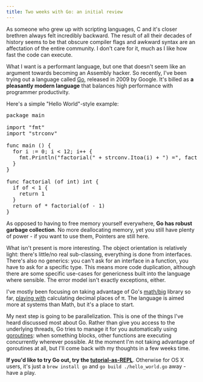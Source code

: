 ```yaml
---
title: Two weeks with Go: an initial review
---
```

As someone who grew up with scripting languages, C and it's closer brethren always felt incredibly backward. The result of all their decades of history seems to be that obscure compiler flags and awkward syntax are an affectation of the entire community. I don't care for it, much as I like how fast the code can execute.
<!--more-->

What I want is a performant language, but one that doesn't seem like an argument towards becoming an Assembly hacker. So recently, I've been trying out a language called [Go](http://golang.org), released in 2009 by Google. It's billed as **a pleasantly modern language** that balances high performance with programmer productivity.

Here's a simple "Hello World"-style example:

<pre data-lang="go">package main

import "fmt"
import "strconv"

func main () {
  for i := 0; i < 12; i++ {
    fmt.Println("factorial(" + strconv.Itoa(i) + ") =", factorial(i))
  }
}

func factorial (of int) int {
  if of < 1 {
    return 1
  }
  return of * factorial(of - 1)
}</pre>

As opposed to having to free memory yourself everywhere, **Go has robust garbage collection**. No more deallocating memory, yet you still have plenty of power - if you want to use them, Pointers are still here.

What isn't present is more interesting. The object orientation is relatively light: there's little/no real sub-classing, everything is done from interfaces. There's also no generics: you can't ask for an interface in a function, you have to ask for a specific type. This means more code duplication, although there are some specific use-cases for genericness built into the language where sensible. The error model isn't exactly exceptions, either.

I've mostly been focusing on taking advantage of Go's [math/big](http://golang.org/pkg/math/big/) library so far, [playing with](https://github.com/46Bit/the-go-sandpit/) calculating decimal places of &pi;. The language is aimed more at systems than Math, but it's a place to start.

My next step is going to be parallelization. This is one of the things I've heard discussed most about Go. Rather than give you access to the underlying threads, Go tries to manage it for you automatically using [goroutines](http://golang.org/doc/effective_go.html#goroutines): when something blocks, other functions are executing concurrently wherever possible. At the moment I'm not taking advantage of goroutines at all, but I'll come back with my thoughts in a few weeks time.

**If you'd like to try Go out, try the [tutorial-as-REPL](http://tour.golang.org)**. Otherwise for OS X users, it's just a `brew install go` and `go build ./hello_world.go` away - have a play.

